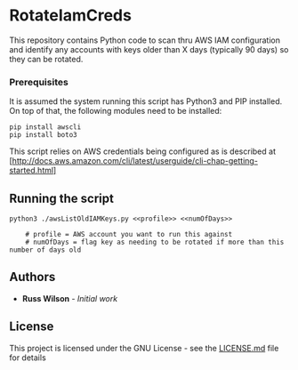 # RotateIamCreds

This repository contains Python code to scan thru AWS IAM configuration and identify any accounts with keys older than X days (typically 90 days) so they can be rotated.

### Prerequisites

It is assumed the system running this script has Python3 and PIP installed.  On top of that, the following modules need to be installed:

```
pip install awscli
pip install boto3
```

This script relies on AWS credentials being configured as is described at [http://docs.aws.amazon.com/cli/latest/userguide/cli-chap-getting-started.html]

## Running the script

```
python3 ./awsListOldIAMKeys.py <<profile>> <<numOfDays>>

    # profile = AWS account you want to run this against
    # numOfDays = flag key as needing to be rotated if more than this number of days old
```

## Authors

* **Russ Wilson** - *Initial work*

## License

This project is licensed under the GNU License - see the [LICENSE.md](LICENSE.md) file for details
